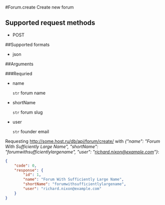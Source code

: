 #Forum.create
Create new forum

## Supported request methods 
* POST

##Supported formats
* json

##Arguments


###Requried
* name

   ```str``` forum name
* shortName

   ```str``` forum slug
* user

   ```str``` founder email


Requesting http://some.host.ru/db/api/forum/create/ with *{"name": "Forum With Sufficiently Large Name", "shortName": "forumwithsufficientlylargename", "user": "richard.nixon@example.com"}*:
```json
{
    "code": 0,
    "response": {
        "id": 1,
        "name": "Forum With Sufficiently Large Name",
        "shortName": "forumwithsufficientlylargename",
        "user": "richard.nixon@example.com"
    }
}
```

